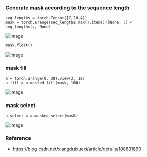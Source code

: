 ### Generate mask according to the sequence length
```
seq_lengths = torch.Tensor([7,10,4])
mask = torch.arange(seq_lengths.max().item())[None, :] < seq_lengths[:, None]
```
![image](https://github.com/user-attachments/assets/9ac29d9d-9e7a-45e9-ac27-56d972a71d4a)


```
mask.float()
```
![image](https://github.com/user-attachments/assets/477b4aa2-49f1-491c-94cd-2f1165b9b187)

### mask fill
```
a = torch.arange(0, 30).view(3, 10)
a_fill = a.masked_fill(mask, 100)
```
![image](https://github.com/user-attachments/assets/719e0b49-19f4-49ec-a670-7af4f4c9dd52)


### mask select
```
a_select = a.masked_select(mask)
```
![image](https://github.com/user-attachments/assets/cb935f7e-d991-45a3-9330-7a9720e9d349)



### Reference
- https://blog.csdn.net/xiangduixuexi/article/details/108631890
  
